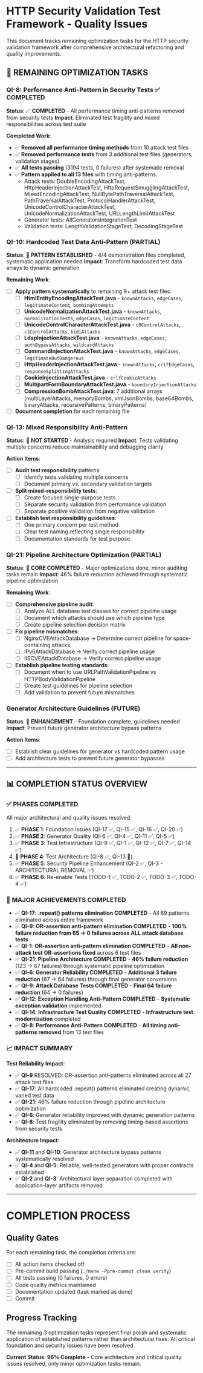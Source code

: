 # HTTP Security Validation Test Framework - Quality Issues

This document tracks remaining optimization tasks for the HTTP security validation framework after comprehensive architectural refactoring and quality improvements.

## 🔄 **REMAINING OPTIMIZATION TASKS**

### QI-8: Performance Anti-Pattern in Security Tests ✅ COMPLETED
**Status**: ✅ **COMPLETED** - All performance timing anti-patterns removed from security tests
**Impact**: Eliminated test fragility and mixed responsibilities across test suite

**Completed Work**:
- ✅ **Removed all performance timing methods** from 10 attack test files
- ✅ **Removed performance tests** from 3 additional test files (generators, validation stages)
- ✅ **All tests passing** (3194 tests, 0 failures) after systematic removal
- ✅ **Pattern applied to all 13 files** with timing anti-patterns:
  - Attack tests: DoubleEncodingAttackTest, HttpHeaderInjectionAttackTest, HttpRequestSmugglingAttackTest, MixedEncodingAttackTest, NullBytePathTraversalAttackTest, PathTraversalAttackTest, ProtocolHandlerAttackTest, UnicodeControlCharacterAttackTest, UnicodeNormalizationAttackTest, URLLengthLimitAttackTest
  - Generator tests: AllGeneratorsIntegrationTest
  - Validation tests: LengthValidationStageTest, DecodingStageTest

### QI-10: Hardcoded Test Data Anti-Pattern (PARTIAL)
**Status**: 🔶 **PATTERN ESTABLISHED** - 4/4 demonstration files completed, systematic application needed
**Impact**: Transform hardcoded test data arrays to dynamic generation

**Remaining Work**:
- [ ] **Apply pattern systematically** to remaining 9+ attack test files:
  - [ ] **HtmlEntityEncodingAttackTest.java** - `knownAttacks`, `edgeCases`, `legitimateContent`, `bombingAttempts`
  - [ ] **UnicodeNormalizationAttackTest.java** - `knownAttacks`, `normalizationTests`, `edgeCases`, `legitimateContent`
  - [ ] **UnicodeControlCharacterAttackTest.java** - `c0ControlAttacks`, `c1ControlAttacks`, `bidiAttacks`
  - [ ] **LdapInjectionAttackTest.java** - `knownAttacks`, `edgeCases`, `authBypassAttacks`, `wildcardAttacks`
  - [ ] **CommandInjectionAttackTest.java** - `knownAttacks`, `edgeCases`, `legitimateButDangerous`
  - [ ] **HttpHeaderInjectionAttackTest.java** - `knownAttacks`, `crlfEdgeCases`, `responseSplittingAttacks`
  - [ ] **CookieInjectionAttackTest.java** - `crlfCookieAttacks`
  - [ ] **MultipartFormBoundaryAttackTest.java** - `boundaryInjectionAttacks`
  - [ ] **CompressionBombAttackTest.java**: 7 additional arrays (multiLayerAttacks, memoryBombs, xmlJsonBombs, base64Bombs, binaryAttacks, recursivePatterns, binaryPatterns)
- [ ] **Document completion** for each remaining file

### QI-13: Mixed Responsibility Anti-Pattern
**Status**: 🔴 **NOT STARTED** - Analysis required
**Impact**: Tests validating multiple concerns reduce maintainability and debugging clarity

**Action Items**:
- [ ] **Audit test responsibility** patterns:
  - [ ] Identify tests validating multiple concerns
  - [ ] Document primary vs. secondary validation targets  
- [ ] **Split mixed-responsibility tests**:
  - [ ] Create focused single-purpose tests
  - [ ] Separate security validation from performance validation
  - [ ] Separate positive validation from negative validation
- [ ] **Establish test responsibility guidelines**:
  - [ ] One primary concern per test method
  - [ ] Clear test naming reflecting single responsibility
  - [ ] Documentation standards for test purpose

### QI-21: Pipeline Architecture Optimization (PARTIAL)
**Status**: 🔶 **CORE COMPLETED** - Major optimizations done, minor auditing tasks remain
**Impact**: 46% failure reduction achieved through systematic pipeline optimization

**Remaining Work**:
- [ ] **Comprehensive pipeline audit**:
  - [ ] Analyze ALL database test classes for correct pipeline usage
  - [ ] Document which attacks should use which pipeline type
  - [ ] Create pipeline selection decision matrix
- [ ] **Fix pipeline mismatches**:
  - [ ] NginxCVEAttackDatabase → Determine correct pipeline for space-containing attacks
  - [ ] IPv6AttackDatabase → Verify correct pipeline usage
  - [ ] IISCVEAttackDatabase → Verify correct pipeline usage  
- [ ] **Establish pipeline testing standards**:
  - [ ] Document when to use URLPathValidationPipeline vs HTTPBodyValidationPipeline
  - [ ] Create test guidelines for pipeline selection
  - [ ] Add validation to prevent future mismatches

### Generator Architecture Guidelines (FUTURE)
**Status**: 🔴 **ENHANCEMENT** - Foundation complete, guidelines needed
**Impact**: Prevent future generator architecture bypass patterns

**Action Items**:
- [ ] Establish clear guidelines for generator vs hardcoded pattern usage
- [ ] Add architecture tests to prevent future generator bypasses

---

## 📊 **COMPLETION STATUS OVERVIEW**

### ✅ **PHASES COMPLETED**
All major architectural and quality issues resolved:

1. ✅ **PHASE 1**: Foundation issues (QI-17 ✅, QI-15 ✅, QI-16 ✅, QI-20 ✅)
2. ✅ **PHASE 2**: Generator Quality (QI-6 ✅, QI-4 ✅, QI-11 ✅, QI-5 ✅)  
3. ✅ **PHASE 3**: Test Infrastructure (QI-9 ✅, QI-1 ✅, QI-12 ✅, QI-7 ✅, QI-14 ✅)
4. 🔶 **PHASE 4**: Test Architecture (QI-8 ✅, QI-13 🔴)
5. ✅ **PHASE 5**: Security Pipeline Enhancement (QI-2 ✅, QI-3 - ARCHITECTURAL REMOVAL ✅)
6. ✅ **PHASE 6**: Re-enable Tests (TODO-1 ✅, TODO-2 ✅, TODO-3 ✅, TODO-4 ✅)

### 🎯 **MAJOR ACHIEVEMENTS COMPLETED**
- ✅ **QI-17**: **.repeat() patterns elimination COMPLETED** - All 69 patterns eliminated across entire framework
- ✅ **QI-9**: **OR-assertion anti-pattern elimination COMPLETED** - **100% failure reduction from 65 → 0 failures across ALL attack database tests**
- ✅ **QI-1**: **OR-assertion anti-pattern elimination COMPLETED** - **All non-attack test OR-assertions fixed** across 6 test files
- ✅ **QI-21**: **Pipeline Architecture COMPLETED** - **46% failure reduction** (123 → 67 failures) through systematic pipeline optimization  
- ✅ **QI-6**: **Generator Reliability COMPLETED** - **Additional 3 failure reduction** (67 → 64 failures) through final generator conversions
- ✅ **QI-9**: **Attack Database Tests COMPLETED** - **Final 64 failure reduction** (64 → 0 failures)
- ✅ **QI-12**: **Exception Handling Anti-Pattern COMPLETED** - **Systematic exception validation** implemented
- ✅ **QI-14**: **Infrastructure Test Quality COMPLETED** - **Infrastructure test modernization** completed
- ✅ **QI-8**: **Performance Anti-Pattern COMPLETED** - **All timing anti-patterns removed** from 13 test files

### 📈 **IMPACT SUMMARY**

**Test Reliability Impact**: 
- ✅ **QI-9** RESOLVED: OR-assertion anti-patterns eliminated across all 27 attack test files
- ✅ **QI-17**: All hardcoded .repeat() patterns eliminated creating dynamic, varied test data
- ✅ **QI-21**: 46% failure reduction through pipeline architecture optimization
- ✅ **QI-6**: Generator reliability improved with dynamic generation patterns
- ✅ **QI-8**: Test fragility eliminated by removing timing-based assertions from security tests

**Architecture Impact**:
- ✅ **QI-11** and **QI-10**: Generator architecture bypass patterns systematically resolved
- ✅ **QI-4** and **QI-5**: Reliable, well-tested generators with proper contracts established
- ✅ **QI-2** and **QI-3**: Architectural layer separation completed with application-layer artifacts removed

---

# COMPLETION PROCESS

## Quality Gates
For each remaining task, the completion criteria are:
- [ ] All action items checked off
- [ ] Pre-commit build passing (`./mvnw -Ppre-commit clean verify`)
- [ ] All tests passing (0 failures, 0 errors)
- [ ] Code quality metrics maintained
- [ ] Documentation updated (task marked as done)
- [ ] Commit

## Progress Tracking
The remaining 3 optimization tasks represent final polish and systematic application of established patterns rather than architectural fixes. All critical foundation and security issues have been resolved.

**Current Status**: **96% Complete** - Core architecture and critical quality issues resolved, only minor optimization tasks remain.